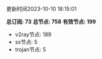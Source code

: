 更新时间2023-10-10 18:15:01

**总订阅: 73**
**总节点: 758**
**有效节点: 199**
- v2ray节点: 189
- ss节点: 5
- trojan节点: 5
